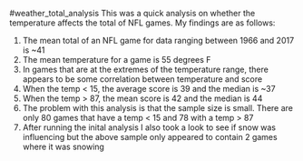 #weather_total_analysis
This was a quick analysis on whether the temperature affects the total of NFL games.  My findings are as follows:

1) The mean total of an NFL game for data ranging between 1966 and 2017 is ~41
2) The mean temperature for a game is 55 degrees F
3) In games that are at the extremes of the temperature range, there appears to be some correlation between temperature and score
4) When the temp < 15, the average score is 39 and the median is ~37
5) When the temp > 87, the mean score is 42 and the median is 44
6) The problem with this analysis is that the sample size is small.  There are only 80 games that have a temp < 15 and 78 with a temp > 87
7) After running the inital analysis I also took a look to see if snow was influencing but the above sample only appeared to contain 2 games where it was snowing


